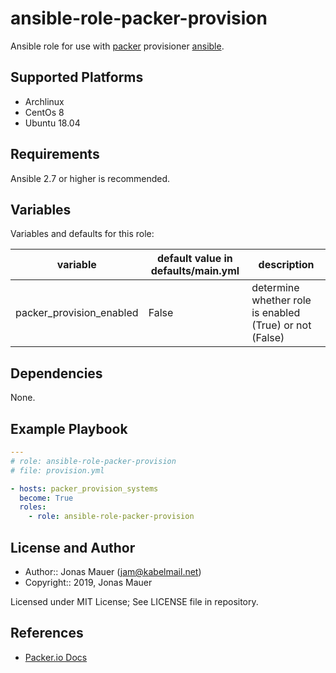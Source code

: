 # ansible-role-packer-provision

Ansible role for use with [packer](https://packer.io) provisioner [ansible](https://www.packer.io/docs/provisioners/ansible.html).

## Supported Platforms

* Archlinux
* CentOs 8
* Ubuntu 18.04

## Requirements

Ansible 2.7 or higher is recommended.

## Variables

Variables and defaults for this role:

| variable | default value in defaults/main.yml | description |
| -------- | ---------------------------------- | ----------- |
| packer_provision_enabled | False | determine whether role is enabled (True) or not (False) |

## Dependencies

None.

## Example Playbook

```yaml
---
# role: ansible-role-packer-provision
# file: provision.yml

- hosts: packer_provision_systems
  become: True
  roles:
    - role: ansible-role-packer-provision
```

## License and Author

* Author:: Jonas Mauer (<jam@kabelmail.net>)
* Copyright:: 2019, Jonas Mauer

Licensed under MIT License;
See LICENSE file in repository.

## References

* [Packer.io Docs](https://www.packer.io/docs/)
